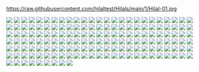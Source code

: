 
https://raw.githubusercontent.com/hilaltest/Hilals/main/1/Hilal-01.jpg

![](https://raw.githubusercontent.com/hilaltest/Hilals/main/1/Hilal-01.jpg)
![](https://raw.githubusercontent.com/hilaltest/Hilals/main/1/Hilal-02.jpg)
![](https://raw.githubusercontent.com/hilaltest/Hilals/main/1/image001.jpg)
![](https://raw.githubusercontent.com/hilaltest/Hilals/main/1/image002.jpg)
![](https://raw.githubusercontent.com/hilaltest/Hilals/main/1/image003.jpg)
![](https://raw.githubusercontent.com/hilaltest/Hilals/main/1/image004.jpg)
![](https://raw.githubusercontent.com/hilaltest/Hilals/main/1/image005.jpg)
![](https://raw.githubusercontent.com/hilaltest/Hilals/main/1/image006.jpg)
![](https://raw.githubusercontent.com/hilaltest/Hilals/main/1/image007.jpg)
![](https://raw.githubusercontent.com/hilaltest/Hilals/main/1/image008.jpg)
![](https://raw.githubusercontent.com/hilaltest/Hilals/main/1/image009.jpg)
![](https://raw.githubusercontent.com/hilaltest/Hilals/main/1/image010.jpg)
![](https://raw.githubusercontent.com/hilaltest/Hilals/main/1/image011.jpg)
![](https://raw.githubusercontent.com/hilaltest/Hilals/main/1/image012.jpg)
![](https://raw.githubusercontent.com/hilaltest/Hilals/main/1/image013.jpg)
![](https://raw.githubusercontent.com/hilaltest/Hilals/main/1/image014.jpg)
![](https://raw.githubusercontent.com/hilaltest/Hilals/main/1/image015.jpg)
![](https://raw.githubusercontent.com/hilaltest/Hilals/main/1/image016.jpg)
![](https://raw.githubusercontent.com/hilaltest/Hilals/main/1/image017.jpg)
![](https://raw.githubusercontent.com/hilaltest/Hilals/main/1/image018.jpg)
![](https://raw.githubusercontent.com/hilaltest/Hilals/main/1/image019.jpg)
![](https://raw.githubusercontent.com/hilaltest/Hilals/main/1/image020.jpg)
![](https://raw.githubusercontent.com/hilaltest/Hilals/main/1/image021.jpg)
![](https://raw.githubusercontent.com/hilaltest/Hilals/main/1/image022.jpg)
![](https://raw.githubusercontent.com/hilaltest/Hilals/main/1/image023.jpg)
![](https://raw.githubusercontent.com/hilaltest/Hilals/main/1/image024.jpg)
![](https://raw.githubusercontent.com/hilaltest/Hilals/main/1/image025.jpg)
![](https://raw.githubusercontent.com/hilaltest/Hilals/main/1/image026.jpg)
![](https://raw.githubusercontent.com/hilaltest/Hilals/main/1/image027.jpg)
![](https://raw.githubusercontent.com/hilaltest/Hilals/main/1/image028.jpg)
![](https://raw.githubusercontent.com/hilaltest/Hilals/main/1/image029.jpg)
![](https://raw.githubusercontent.com/hilaltest/Hilals/main/1/image030.jpg)
![](https://raw.githubusercontent.com/hilaltest/Hilals/main/1/image031.jpg)
![](https://raw.githubusercontent.com/hilaltest/Hilals/main/1/image032.jpg)
![](https://raw.githubusercontent.com/hilaltest/Hilals/main/1/image033.jpg)
![](https://raw.githubusercontent.com/hilaltest/Hilals/main/1/image034.jpg)
![](https://raw.githubusercontent.com/hilaltest/Hilals/main/1/image035.jpg)
![](https://raw.githubusercontent.com/hilaltest/Hilals/main/1/image036.jpg)
![](https://raw.githubusercontent.com/hilaltest/Hilals/main/1/image037.jpg)
![](https://raw.githubusercontent.com/hilaltest/Hilals/main/1/image038.jpg)
![](https://raw.githubusercontent.com/hilaltest/Hilals/main/1/image039.jpg)
![](https://raw.githubusercontent.com/hilaltest/Hilals/main/1/image040.jpg)
![](https://raw.githubusercontent.com/hilaltest/Hilals/main/1/image041.jpg)
![](https://raw.githubusercontent.com/hilaltest/Hilals/main/1/image042.jpg)
![](https://raw.githubusercontent.com/hilaltest/Hilals/main/1/image043.jpg)
![](https://raw.githubusercontent.com/hilaltest/Hilals/main/1/image044.jpg)
![](https://raw.githubusercontent.com/hilaltest/Hilals/main/1/image045.jpg)
![](https://raw.githubusercontent.com/hilaltest/Hilals/main/1/image046.jpg)
![](https://raw.githubusercontent.com/hilaltest/Hilals/main/1/image047.jpg)
![](https://raw.githubusercontent.com/hilaltest/Hilals/main/1/image048.jpg)
![](https://raw.githubusercontent.com/hilaltest/Hilals/main/1/image049.jpg)
![](https://raw.githubusercontent.com/hilaltest/Hilals/main/1/image050.jpg)
![](https://raw.githubusercontent.com/hilaltest/Hilals/main/1/image051.jpg)
![](https://raw.githubusercontent.com/hilaltest/Hilals/main/1/image052.jpg)
![](https://raw.githubusercontent.com/hilaltest/Hilals/main/1/image053.jpg)
![](https://raw.githubusercontent.com/hilaltest/Hilals/main/1/image054.jpg)
![](https://raw.githubusercontent.com/hilaltest/Hilals/main/1/image055.jpg)
![](https://raw.githubusercontent.com/hilaltest/Hilals/main/1/image056.jpg)
![](https://raw.githubusercontent.com/hilaltest/Hilals/main/1/image057.jpg)
![](https://raw.githubusercontent.com/hilaltest/Hilals/main/1/image058.jpg)
![](https://raw.githubusercontent.com/hilaltest/Hilals/main/1/image059.jpg)
![](https://raw.githubusercontent.com/hilaltest/Hilals/main/1/image060.jpg)
![](https://raw.githubusercontent.com/hilaltest/Hilals/main/1/image061.jpg)
![](https://raw.githubusercontent.com/hilaltest/Hilals/main/1/image062.jpg)
![](https://raw.githubusercontent.com/hilaltest/Hilals/main/1/image063.jpg)
![](https://raw.githubusercontent.com/hilaltest/Hilals/main/1/image064.jpg)
![](https://raw.githubusercontent.com/hilaltest/Hilals/main/1/image065.jpg)
![](https://raw.githubusercontent.com/hilaltest/Hilals/main/1/image066.jpg)
![](https://raw.githubusercontent.com/hilaltest/Hilals/main/1/image067.jpg)
![](https://raw.githubusercontent.com/hilaltest/Hilals/main/1/image068.jpg)
![](https://raw.githubusercontent.com/hilaltest/Hilals/main/1/image069.jpg)
![](https://raw.githubusercontent.com/hilaltest/Hilals/main/1/image070.jpg)
![](https://raw.githubusercontent.com/hilaltest/Hilals/main/1/image071.jpg)
![](https://raw.githubusercontent.com/hilaltest/Hilals/main/1/image072.jpg)
![](https://raw.githubusercontent.com/hilaltest/Hilals/main/1/image073.jpg)
![](https://raw.githubusercontent.com/hilaltest/Hilals/main/1/image074.jpg)
![](https://raw.githubusercontent.com/hilaltest/Hilals/main/1/image075.jpg)
![](https://raw.githubusercontent.com/hilaltest/Hilals/main/1/image076.jpg)
![](https://raw.githubusercontent.com/hilaltest/Hilals/main/1/image077.jpg)
![](https://raw.githubusercontent.com/hilaltest/Hilals/main/1/image078.jpg)
![](https://raw.githubusercontent.com/hilaltest/Hilals/main/1/image079.jpg)
![](https://raw.githubusercontent.com/hilaltest/Hilals/main/1/image080.jpg)
![](https://raw.githubusercontent.com/hilaltest/Hilals/main/1/image081.jpg)
![](https://raw.githubusercontent.com/hilaltest/Hilals/main/1/image082.jpg)
![](https://raw.githubusercontent.com/hilaltest/Hilals/main/1/image083.jpg)
![](https://raw.githubusercontent.com/hilaltest/Hilals/main/1/image084.jpg)
![](https://raw.githubusercontent.com/hilaltest/Hilals/main/1/image085.jpg)
![](https://raw.githubusercontent.com/hilaltest/Hilals/main/1/image086.jpg)
![](https://raw.githubusercontent.com/hilaltest/Hilals/main/1/image087.jpg)
![](https://raw.githubusercontent.com/hilaltest/Hilals/main/1/image088.jpg)
![](https://raw.githubusercontent.com/hilaltest/Hilals/main/1/image089.jpg)
![](https://raw.githubusercontent.com/hilaltest/Hilals/main/1/image090.jpg)
![](https://raw.githubusercontent.com/hilaltest/Hilals/main/1/image091.jpg)
![](https://raw.githubusercontent.com/hilaltest/Hilals/main/1/image092.jpg)
![](https://raw.githubusercontent.com/hilaltest/Hilals/main/1/image093.jpg)
![](https://raw.githubusercontent.com/hilaltest/Hilals/main/1/image094.jpg)
![](https://raw.githubusercontent.com/hilaltest/Hilals/main/1/image095.jpg)
![](https://raw.githubusercontent.com/hilaltest/Hilals/main/1/image096.jpg)
![](https://raw.githubusercontent.com/hilaltest/Hilals/main/1/image097.jpg)
![](https://raw.githubusercontent.com/hilaltest/Hilals/main/1/image098.jpg)
![](https://raw.githubusercontent.com/hilaltest/Hilals/main/1/image099.jpg)
![](https://raw.githubusercontent.com/hilaltest/Hilals/main/1/image100.jpg)
![](https://raw.githubusercontent.com/hilaltest/Hilals/main/1/image101.jpg)
![](https://raw.githubusercontent.com/hilaltest/Hilals/main/1/image102.jpg)
![](https://raw.githubusercontent.com/hilaltest/Hilals/main/1/image103.jpg)
![](https://raw.githubusercontent.com/hilaltest/Hilals/main/1/image104.jpg)
![](https://raw.githubusercontent.com/hilaltest/Hilals/main/1/image105.jpg)
![](https://raw.githubusercontent.com/hilaltest/Hilals/main/1/image106.jpg)
![](https://raw.githubusercontent.com/hilaltest/Hilals/main/1/image107.jpg)
![](https://raw.githubusercontent.com/hilaltest/Hilals/main/1/image108.jpg)
![](https://raw.githubusercontent.com/hilaltest/Hilals/main/1/image109.jpg)
![](https://raw.githubusercontent.com/hilaltest/Hilals/main/1/image110.jpg)
![](https://raw.githubusercontent.com/hilaltest/Hilals/main/1/image111.jpg)
![](https://raw.githubusercontent.com/hilaltest/Hilals/main/1/image112.jpg)
![](https://raw.githubusercontent.com/hilaltest/Hilals/main/1/image113.jpg)
![](https://raw.githubusercontent.com/hilaltest/Hilals/main/1/image114.jpg)
![](https://raw.githubusercontent.com/hilaltest/Hilals/main/1/image115.jpg)
![](https://raw.githubusercontent.com/hilaltest/Hilals/main/1/image116.jpg)
![](https://raw.githubusercontent.com/hilaltest/Hilals/main/1/image117.jpg)
![](https://raw.githubusercontent.com/hilaltest/Hilals/main/1/image118.jpg)
![](https://raw.githubusercontent.com/hilaltest/Hilals/main/1/image119.jpg)
![](https://raw.githubusercontent.com/hilaltest/Hilals/main/1/image120.jpg)
![](https://raw.githubusercontent.com/hilaltest/Hilals/main/1/image121.jpg)
![](https://raw.githubusercontent.com/hilaltest/Hilals/main/1/image122.jpg)
![](https://raw.githubusercontent.com/hilaltest/Hilals/main/1/image123.jpg)
![](https://raw.githubusercontent.com/hilaltest/Hilals/main/1/image124.jpg)
![](https://raw.githubusercontent.com/hilaltest/Hilals/main/1/image125.jpg)
![](https://raw.githubusercontent.com/hilaltest/Hilals/main/1/image126.jpg)
![](https://raw.githubusercontent.com/hilaltest/Hilals/main/1/image127.jpg)
![](https://raw.githubusercontent.com/hilaltest/Hilals/main/1/image128.jpg)
![](https://raw.githubusercontent.com/hilaltest/Hilals/main/1/image129.jpg)
![](https://raw.githubusercontent.com/hilaltest/Hilals/main/1/image130.jpg)
![](https://raw.githubusercontent.com/hilaltest/Hilals/main/1/image131.jpg)
![](https://raw.githubusercontent.com/hilaltest/Hilals/main/1/image132.jpg)
![](https://raw.githubusercontent.com/hilaltest/Hilals/main/1/image133.jpg)
![](https://raw.githubusercontent.com/hilaltest/Hilals/main/1/image134.jpg)
![](https://raw.githubusercontent.com/hilaltest/Hilals/main/1/image135.jpg)
![](https://raw.githubusercontent.com/hilaltest/Hilals/main/1/image136.jpg)
![](https://raw.githubusercontent.com/hilaltest/Hilals/main/1/image137.jpg)
![](https://raw.githubusercontent.com/hilaltest/Hilals/main/1/image138.jpg)
![](https://raw.githubusercontent.com/hilaltest/Hilals/main/1/image139.jpg)
![](https://raw.githubusercontent.com/hilaltest/Hilals/main/1/image140.jpg)
![](https://raw.githubusercontent.com/hilaltest/Hilals/main/1/image141.jpg)
![](https://raw.githubusercontent.com/hilaltest/Hilals/main/1/image142.jpg)
![](https://raw.githubusercontent.com/hilaltest/Hilals/main/1/image143.jpg)
![](https://raw.githubusercontent.com/hilaltest/Hilals/main/1/image144.jpg)
![](https://raw.githubusercontent.com/hilaltest/Hilals/main/1/image145.jpg)
![](https://raw.githubusercontent.com/hilaltest/Hilals/main/1/image146.jpg)
![](https://raw.githubusercontent.com/hilaltest/Hilals/main/1/image147.jpg)
![](https://raw.githubusercontent.com/hilaltest/Hilals/main/1/image148.jpg)
![](https://raw.githubusercontent.com/hilaltest/Hilals/main/1/image149.jpg)
![](https://raw.githubusercontent.com/hilaltest/Hilals/main/1/image150.jpg)
![](https://raw.githubusercontent.com/hilaltest/Hilals/main/1/image151.jpg)
![](https://raw.githubusercontent.com/hilaltest/Hilals/main/1/image152.jpg)
![](https://raw.githubusercontent.com/hilaltest/Hilals/main/1/image153.jpg)
![](https://raw.githubusercontent.com/hilaltest/Hilals/main/1/image154.jpg)
![](https://raw.githubusercontent.com/hilaltest/Hilals/main/1/image155.jpg)
![](https://raw.githubusercontent.com/hilaltest/Hilals/main/1/image156.jpg)
![](https://raw.githubusercontent.com/hilaltest/Hilals/main/1/image157.jpg)
